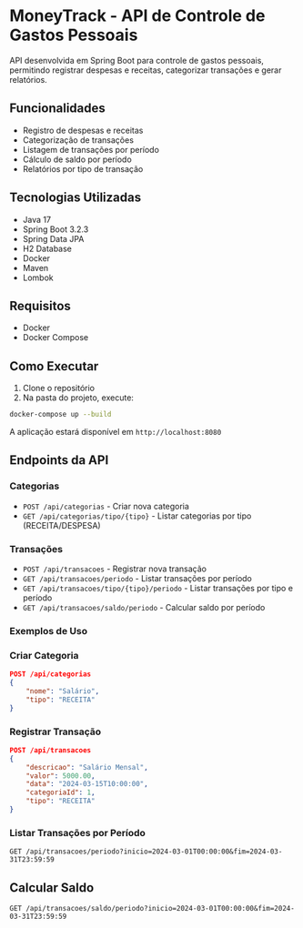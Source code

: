 # MoneyTrack - API de Controle de Gastos Pessoais

API desenvolvida em Spring Boot para controle de gastos pessoais, permitindo registrar despesas e receitas, categorizar transações e gerar relatórios.

## Funcionalidades

- Registro de despesas e receitas
- Categorização de transações
- Listagem de transações por período
- Cálculo de saldo por período
- Relatórios por tipo de transação

## Tecnologias Utilizadas

- Java 17
- Spring Boot 3.2.3
- Spring Data JPA
- H2 Database
- Docker
- Maven
- Lombok

## Requisitos

- Docker
- Docker Compose

## Como Executar

1. Clone o repositório
2. Na pasta do projeto, execute:
```bash
docker-compose up --build
```

A aplicação estará disponível em `http://localhost:8080`

## Endpoints da API

### Categorias

- `POST /api/categorias` - Criar nova categoria
- `GET /api/categorias/tipo/{tipo}` - Listar categorias por tipo (RECEITA/DESPESA)

### Transações

- `POST /api/transacoes` - Registrar nova transação
- `GET /api/transacoes/periodo` - Listar transações por período
- `GET /api/transacoes/tipo/{tipo}/periodo` - Listar transações por tipo e período
- `GET /api/transacoes/saldo/periodo` - Calcular saldo por período

### Exemplos de Uso

### Criar Categoria
```json
POST /api/categorias
{
    "nome": "Salário",
    "tipo": "RECEITA"
}
```

### Registrar Transação
```json
POST /api/transacoes
{
    "descricao": "Salário Mensal",
    "valor": 5000.00,
    "data": "2024-03-15T10:00:00",
    "categoriaId": 1,
    "tipo": "RECEITA"
}
```

### Listar Transações por Período
```
GET /api/transacoes/periodo?inicio=2024-03-01T00:00:00&fim=2024-03-31T23:59:59
```

## Calcular Saldo
```
GET /api/transacoes/saldo/periodo?inicio=2024-03-01T00:00:00&fim=2024-03-31T23:59:59
``` 
